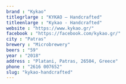 ```yaml
---
brand : "Kykao"
titlegrlarge : "KYKAO – Handcrafted"
titleenlarge : "Kykao - Handcrafted"
website : "https://www.kykao.gr/"
facebook : "https://facebook.com/kykao.gr/"
city : "Patras"
brewery : "Microbrewery"
beers : "59"
year : "2018"
address : "Platani, Patras, 26504, Greece"
phone : "2616 007652"
slug: "kykao-handcrafted"
---
```

